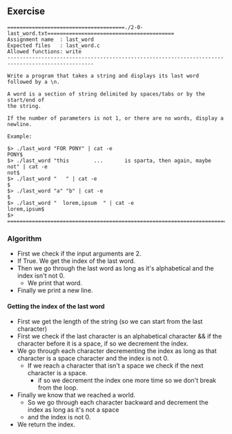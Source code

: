 ## Exercise

```
======================================./2-0-last_word.txt=========================================
Assignment name  : last_word
Expected files   : last_word.c
Allowed functions: write
--------------------------------------------------------------------------------------------------

Write a program that takes a string and displays its last word followed by a \n.

A word is a section of string delimited by spaces/tabs or by the start/end of
the string.

If the number of parameters is not 1, or there are no words, display a newline.

Example:

$> ./last_word "FOR PONY" | cat -e
PONY$
$> ./last_word "this        ...       is sparta, then again, maybe    not" | cat -e
not$
$> ./last_word "   " | cat -e
$
$> ./last_word "a" "b" | cat -e
$
$> ./last_word "  lorem,ipsum  " | cat -e
lorem,ipsum$
$>
==================================================================================================
```

### Algorithm

- First we check if the input arguments are 2.
- If True. We get the index of the last word.
- Then we go through the last word as long as it's alphabetical and the index isn't not 0.
	- We print that word.
- Finally we print a new line.

#### Getting the index of the last word
- First we get the length of the string (so we can start from the last character)
- First we check if the last character is an alphabetical character && if the character before it is a space, if so we decrement the index.
- We go through each character decrementing the index as long as that character is a space character and the index is not 0.
	- If we reach a character that isn't a space we check if the next character is a space.
		- if so we decrement the index one more time so we don't break from the loop.
- Finally we know that we reached a world.
	- So we go through each character backward and decrement the index as long as it's not a space
	- and the index is not 0.
- We return the index.


